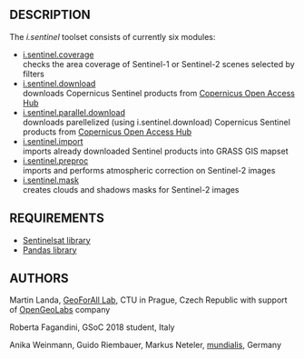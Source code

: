 ## DESCRIPTION

The *i.sentinel* toolset consists of currently six modules:

  - [i.sentinel.coverage](i.sentinel.coverage.md)  
    checks the area coverage of Sentinel-1 or Sentinel-2 scenes selected
    by filters
  - [i.sentinel.download](i.sentinel.download.md)  
    downloads Copernicus Sentinel products from [Copernicus Open Access
    Hub](https://scihub.copernicus.eu/)
  - [i.sentinel.parallel.download](i.sentinel.parallel.download.md)  
    downloads parellelized (using i.sentinel.download) Copernicus
    Sentinel products from [Copernicus Open Access
    Hub](https://scihub.copernicus.eu/)
  - [i.sentinel.import](i.sentinel.import.md)  
    imports already downloaded Sentinel products into GRASS GIS mapset
  - [i.sentinel.preproc](i.sentinel.preproc.md)  
    imports and performs atmospheric correction on Sentinel-2 images
  - [i.sentinel.mask](i.sentinel.mask.md)  
    creates clouds and shadows masks for Sentinel-2 images

## REQUIREMENTS

  - [Sentinelsat library](https://pypi.org/project/sentinelsat/)
  - [Pandas library](https://pypi.org/project/pandas/)

## AUTHORS

Martin Landa, [GeoForAll
Lab](https://geomatics.fsv.cvut.cz/research/geoforall/), CTU in Prague,
Czech Republic with support of
[OpenGeoLabs](https://opengeolabs.cz/en/home/) company

Roberta Fagandini, GSoC 2018 student, Italy

Anika Weinmann, Guido Riembauer, Markus Neteler,
[mundialis](https://www.mundialis.de/), Germany
